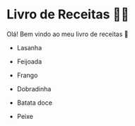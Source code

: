 # Livro de Receitas :man_cook:

Olá! Bem vindo ao meu livro de receitas :wave:

- Lasanha

- Feijoada

- Frango

- Dobradinha

- Batata doce
  
- Peixe